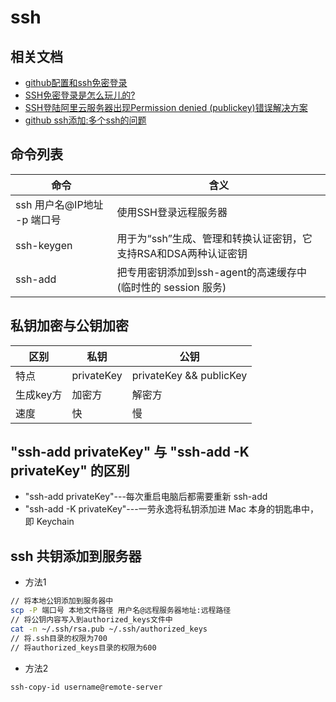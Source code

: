 # ssh

## 相关文档

- [github配置和ssh免密登录](https://zhuanlan.zhihu.com/p/27086828)
- [SSH免密登录是怎么玩儿的?](https://zhuanlan.zhihu.com/p/28423720)
- [SSH登陆阿里云服务器出现Permission denied (publickey)错误解决方案](http://www.cnblogs.com/wangchaowei/p/6914180.html)
- [github ssh添加:多个ssh的问题](http://www.bkjia.com/Androidjc/837965.html)

## 命令列表

| 命令                  | 含义                                       |
|---------------------|------------------------------------------|
| ssh 用户名@IP地址 -p 端口号 | 使用SSH登录远程服务器                             |
| ssh-keygen          | 用于为“ssh”生成、管理和转换认证密钥，它支持RSA和DSA两种认证密钥    |
| ssh-add             | 把专用密钥添加到ssh-agent的高速缓存中(临时性的 session 服务) |

## 私钥加密与公钥加密

| 区别     | 私钥         | 公钥                      |
|--------|------------|-------------------------|
| 特点     | privateKey | privateKey && publicKey |
| 生成key方 | 加密方        | 解密方                     |
| 速度     | 快          | 慢                       |

## "ssh-add privateKey" 与 "ssh-add -K privateKey" 的区别

- "ssh-add privateKey"---每次重启电脑后都需要重新 ssh-add
- "ssh-add -K privateKey"---一劳永逸将私钥添加进 Mac 本身的钥匙串中，即 Keychain

## ssh 共钥添加到服务器

- 方法1

```bash
// 将本地公钥添加到服务器中
scp -P 端口号 本地文件路径 用户名@远程服务器地址:远程路径
// 将公钥内容写入到authorized_keys文件中
cat -n ~/.ssh/rsa.pub ~/.ssh/authorized_keys
// 将.ssh目录的权限为700
// 将authorized_keys目录的权限为600
```

- 方法2

```bash
ssh-copy-id username@remote-server
```